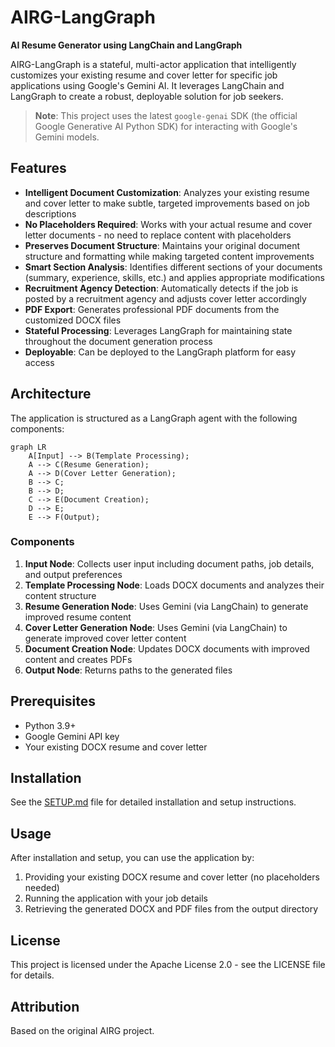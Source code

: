 # AIRG-LangGraph

**AI Resume Generator using LangChain and LangGraph**

AIRG-LangGraph is a stateful, multi-actor application that intelligently customizes your existing resume and cover letter for specific job applications using Google's Gemini AI. It leverages LangChain and LangGraph to create a robust, deployable solution for job seekers.

> **Note**: This project uses the latest `google-genai` SDK (the official Google Generative AI Python SDK) for interacting with Google's Gemini models.

## Features

- **Intelligent Document Customization**: Analyzes your existing resume and cover letter to make subtle, targeted improvements based on job descriptions
- **No Placeholders Required**: Works with your actual resume and cover letter documents - no need to replace content with placeholders
- **Preserves Document Structure**: Maintains your original document structure and formatting while making targeted content improvements
- **Smart Section Analysis**: Identifies different sections of your documents (summary, experience, skills, etc.) and applies appropriate modifications
- **Recruitment Agency Detection**: Automatically detects if the job is posted by a recruitment agency and adjusts cover letter accordingly
- **PDF Export**: Generates professional PDF documents from the customized DOCX files
- **Stateful Processing**: Leverages LangGraph for maintaining state throughout the document generation process
- **Deployable**: Can be deployed to the LangGraph platform for easy access

## Architecture

The application is structured as a LangGraph agent with the following components:

```mermaid
graph LR
    A[Input] --> B(Template Processing);
    A --> C(Resume Generation);
    A --> D(Cover Letter Generation);
    B --> C;
    B --> D;
    C --> E(Document Creation);
    D --> E;
    E --> F(Output);
```

### Components

1. **Input Node**: Collects user input including document paths, job details, and output preferences
2. **Template Processing Node**: Loads DOCX documents and analyzes their content structure
3. **Resume Generation Node**: Uses Gemini (via LangChain) to generate improved resume content
4. **Cover Letter Generation Node**: Uses Gemini (via LangChain) to generate improved cover letter content
5. **Document Creation Node**: Updates DOCX documents with improved content and creates PDFs
6. **Output Node**: Returns paths to the generated files

## Prerequisites

- Python 3.9+
- Google Gemini API key
- Your existing DOCX resume and cover letter

## Installation

See the [SETUP.md](SETUP.md) file for detailed installation and setup instructions.

## Usage

After installation and setup, you can use the application by:

1. Providing your existing DOCX resume and cover letter (no placeholders needed)
2. Running the application with your job details
3. Retrieving the generated DOCX and PDF files from the output directory

## License

This project is licensed under the Apache License 2.0 - see the LICENSE file for details.

## Attribution

Based on the original AIRG project.